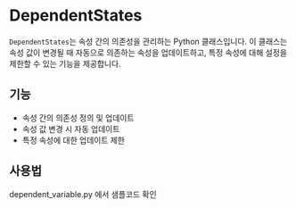 # DependentStates

`DependentStates`는 속성 간의 의존성을 관리하는 Python 클래스입니다. 이 클래스는 속성 값이 변경될 때 자동으로 의존하는 속성을 업데이트하고, 특정 속성에 대해 설정을 제한할 수 있는 기능을 제공합니다.

## 기능

- 속성 간의 의존성 정의 및 업데이트
- 속성 값 변경 시 자동 업데이트
- 특정 속성에 대한 업데이트 제한

## 사용법

dependent_variable.py 에서 샘플코드 확인



